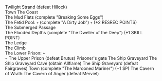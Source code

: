 Twilight Strand (defeat Hillock)  
Town
The Coast <WAYPOINT>  
The Mud Flats (complete "Breaking Some Eggs")  
The Fetid Pool:
◦ (complete "A Dirty Job") 
◦ (+2 RESREC POINTS)  
The Submerged Passage <WAYPOINT>  
The Flooded Depths (complete "The Dweller of the Deep") (+1 SKILL POINT)  
The Ledge <WAYPOINT>  
The Climb <WAYPOINT>  
The Lower Prison:
◦ <WAYPOINT>  
◦ <TRIAL OF ASCENDANCY>
The Upper Prison (defeat Brutus)
Prisoner's gate <WAYPOINT>
The Ship Graveyard <WAYPOINT>
The Ship Graveyard Cave (obtain Allflame)
The Ship Graveyard (defeat Fairgraves)
Town (complete "The Marooned Mariner") (+1 SP)
The Cavern of Wrath <WAYPOINT>
The Cavern of Anger (defeat Merviel)